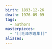 ```yaml
---
birth: 1893-12-26
death: 1976-09-09
tags:
  - authors
masterpieces:
  - "[[毛泽东选集]]"
aliases:
---
```

